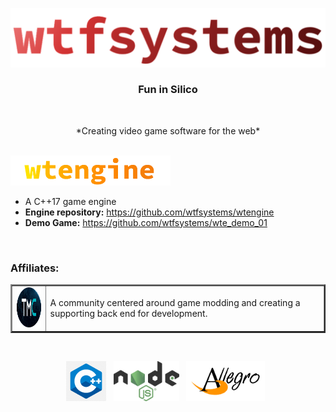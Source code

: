 <a href="https://www.wtfsystems.net">![wtfsystems](https://github.com/wtfsystems/.github/blob/main/wtf_logo_large.png)</a>

<h3 align="center">Fun in Silico</h3>

<br/>

<p align="center">*Creating video game software for the web*</p>

<br/>

<a href="https://github.com/wtfsystems/wtengine">
<img style="height: 48px;" src="https://github.com/wtfsystems/.github/blob/main/wte_logo.png">
</a>

- A C++17 game engine
- __Engine repository:__  https://github.com/wtfsystems/wtengine
- __Demo Game:__ https://github.com/wtfsystems/wte_demo_01

<br/>

### Affiliates:
<table border="2">
<tr>
  <td>
  <a href="https://moddingcommunity.com/">
  <img style="height: 64px;" src="https://github.com/wtfsystems/.github/blob/main/tmc_icon_one_v2_icon_font4_light.png"></a>
  </td>
  <td>
  A community centered around game modding and creating a supporting back end for development.
  </td>
</tr>
</table>

<br/>

<p align="center">
<a href="https://isocpp.org/std/the-standard">
<img style="height: 64px;" src="https://github.com/AtomicSponge/AtomicSponge/blob/main/images/c-logo-1.png"></a>&nbsp;&nbsp;
<a href="https://nodejs.org/">
<img style="height: 64px;" src="https://github.com/AtomicSponge/AtomicSponge/blob/main/images/nodejs.png"></a>&nbsp;&nbsp;
<a href="https://liballeg.org/">
<img style="height: 64px;" src="https://github.com/wtfsystems/.github/blob/main/allegro_logo.png"></a>&nbsp;&nbsp;

</p>

